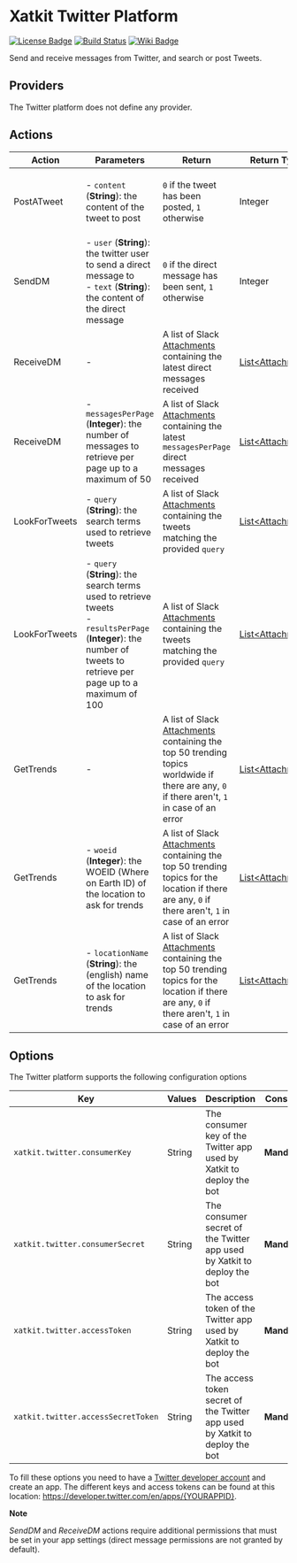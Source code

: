 Xatkit Twitter Platform
=====

[![License Badge](https://img.shields.io/badge/license-EPL%202.0-brightgreen.svg)](https://opensource.org/licenses/EPL-2.0)
[![Build Status](https://travis-ci.com/xatkit-bot-platform/xatkit-uml-platform.svg?branch=master)](https://travis-ci.com/xatkit-bot-platform/xatkit-uml-platform)
[![Wiki Badge](https://img.shields.io/badge/doc-wiki-blue)](https://github.com/xatkit-bot-platform/xatkit-releases/wiki/Xatkit-Twitter-Platform)


Send and receive messages from Twitter, and search or post Tweets.

## Providers

The Twitter platform does not define any provider.

## Actions

| Action  | Parameters | Return                                  | Return Type | Description                                     |
| ------- | ---------- | --------------------------------------- | ----------- | ----------------------------------------------- |
| PostATweet | - `content` (**String**): the content of the tweet to post          | `0` if the tweet has been posted, `1` otherwise   | Integer      | Posts a tweet on behalf of the configured user with the provided `content` |
| SendDM | - `user` (**String**): the twitter user to send a direct message to<br/>- `text` (**String**): the content of the direct message | `0` if the direct message has been sent, `1` otherwise | Integer | Sends a direct message to the provided `user` with the given `text` |
| ReceiveDM | - | A list of Slack [Attachments](https://github.com/seratch/jslack) containing the latest direct messages received | [List\<Attachment\>](https://github.com/seratch/jslack) | Retrieves the latest direct messages received by the configured user |
| ReceiveDM |  - `messagesPerPage` (**Integer**): the number of messages to retrieve per page up to a maximum of 50 | A list of Slack [Attachments](https://github.com/seratch/jslack) containing the latest `messagesPerPage` direct messages received | [List\<Attachment\>](https://github.com/seratch/jslack) | Retrieves the latest `messagesPerPage` direct messages received by the configured user |
| LookForTweets | - `query` (**String**): the search terms used to retrieve tweets | A list of Slack [Attachments](https://github.com/seratch/jslack) containing the tweets matching the provided `query` | [List\<Attachment\>](https://github.com/seratch/jslack) | Retrieves a series of tweets matching the provided search `query` |
| LookForTweets | - `query` (**String**): the search terms used to retrieve tweets<br/>- `resultsPerPage` (**Integer**): the number of tweets to retrieve per page up to a maximum of 100  | A list of Slack [Attachments](https://github.com/seratch/jslack) containing the tweets matching the provided `query` | [List\<Attachment\>](https://github.com/seratch/jslack) | Retrieves a series of tweets matching the provided search `query` |
| GetTrends | - | A list of Slack [Attachments](https://github.com/seratch/jslack) containing the top 50 trending topics worldwide if there are any, `0` if there aren't, `1` in case of an error | [List\<Attachment\>](https://github.com/seratch/jslack) | Retrieves the top 50 trending topics worldwide |
| GetTrends | - `woeid` (**Integer**): the WOEID (Where on Earth ID) of the location to ask for trends | A list of Slack [Attachments](https://github.com/seratch/jslack) containing the top 50 trending topics for the location if there are any, `0` if there aren't, `1` in case of an error | [List\<Attachment\>](https://github.com/seratch/jslack) | Retrieves the top 50 trending topics of the location identified by `woeid`  |
| GetTrends | - `locationName` (**String**): the (english) name of the location to ask for trends | A list of Slack [Attachments](https://github.com/seratch/jslack) containing the top 50 trending topics for the location if there are any, `0` if there aren't, `1` in case of an error | [List\<Attachment\>](https://github.com/seratch/jslack) | Retrieves the top 50 trending topics of the location with (english) name `locationName`  |


## Options

The Twitter platform supports the following configuration options

| Key                  | Values | Description                                                  | Constraint    |
| -------------------- | ------ | ------------------------------------------------------------ | ------------- |
| `xatkit.twitter.consumerKey` | String | The consumer key of the Twitter app used by Xatkit to deploy the bot | **Mandatory** |
| `xatkit.twitter.consumerSecret` | String | The consumer secret of the Twitter app used by Xatkit to deploy the bot | **Mandatory** |
| `xatkit.twitter.accessToken` | String | The access token of the Twitter app used by Xatkit to deploy the bot | **Mandatory** |
| `xatkit.twitter.accessSecretToken` | String | The access token secret of the Twitter app used by Xatkit to deploy the bot | **Mandatory** |

To fill these options you need to have a [Twitter developer account](https://developer.twitter.com/) and create an app. The different keys and access tokens can be found at this location: https://developer.twitter.com/en/apps/{YOURAPPID}.

**Note**

*SendDM* and *ReceiveDM* actions require additional permissions that must be set in your app settings (direct message permissions are not granted by default).
